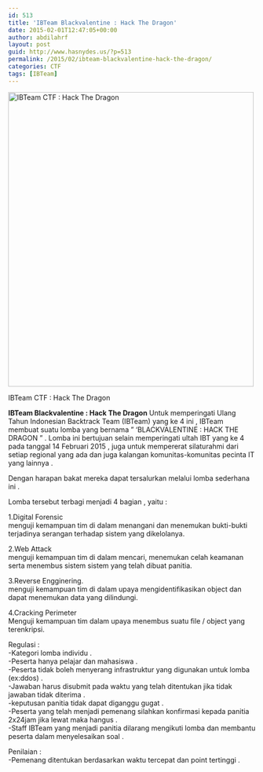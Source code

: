 ```yaml
---
id: 513
title: 'IBTeam Blackvalentine : Hack The Dragon'
date: 2015-02-01T12:47:05+00:00
author: abdilahrf
layout: post
guid: http://www.hasnydes.us/?p=513
permalink: /2015/02/ibteam-blackvalentine-hack-the-dragon/
categories: CTF
tags: [IBTeam]
---
```

<div id="attachment_514" style="width: 510px" class="wp-caption aligncenter">
  <a href="http://www.hasnydes.us/wp-content/uploads/2015/02/1010587_810849262315176_8068105827803486212_n.jpg"><img class="size-full wp-image-514" src="http://www.hasnydes.us/wp-content/uploads/2015/02/1010587_810849262315176_8068105827803486212_n.jpg" alt="IBTeam CTF : Hack The Dragon" width="500" height="600" /></a>
  
  <p class="wp-caption-text">
    IBTeam CTF : Hack The Dragon
  </p>
</div>

**IBTeam Blackvalentine : Hack The Dragon** Untuk memperingati Ulang Tahun Indonesian Backtrack Team (IBTeam) yang ke 4 ini , IBTeam membuat suatu lomba yang bernama &#8221; &#8216;BLACKVALENTINE : HACK THE DRAGON &#8221; <span class="text_exposed_show">. Lomba ini bertujuan selain memperingati ultah IBT yang ke 4 pada tanggal 14 Februari 2015 , juga untuk mempererat silaturahmi dari setiap regional yang ada dan juga kalangan komunitas-komunitas pecinta IT yang lainnya .</span>

<div class="text_exposed_show">
  <p>
    Dengan harapan bakat mereka dapat tersalurkan melalui lomba sederhana ini .
  </p>
  
  <p>
    Lomba tersebut terbagi menjadi 4 bagian , yaitu :
  </p>
  
  <p>
    1.Digital Forensic<br /> menguji kemampuan tim di dalam menangani dan menemukan bukti-bukti terjadinya serangan terhadap sistem yang dikelolanya.
  </p>
  
  <p>
    2.Web Attack<br /> menguji kemampuan tim di dalam mencari, menemukan celah keamanan serta menembus sistem sistem yang telah dibuat panitia.
  </p>
  
  <p>
    3.Reverse Engginering.<br /> menguji kemampuan tim di dalam upaya mengidentifikasikan object dan dapat menemukan data yang dilindungi.
  </p>
  
  <p>
    4.Cracking Perimeter<br /> Menguji kemampuan tim dalam upaya menembus suatu file / object yang terenkripsi.
  </p>
  
  <p>
    Regulasi :<br /> -Kategori lomba individu .<br /> -Peserta hanya pelajar dan mahasiswa .<br /> -Peserta tidak boleh menyerang infrastruktur yang digunakan untuk lomba (ex:ddos) .<br /> -Jawaban harus disubmit pada waktu yang telah ditentukan jika tidak jawaban tidak diterima .<br /> -keputusan panitia tidak dapat diganggu gugat .<br /> -Peserta yang telah menjadi pemenang silahkan konfirmasi kepada panitia 2x24jam jika lewat maka hangus .<br /> -Staff IBTeam yang menjadi panitia dilarang mengikuti lomba dan membantu peserta dalam menyelesaikan soal .
  </p>
  
  <p>
    Penilaian :<br /> -Pemenang ditentukan berdasarkan waktu tercepat dan point tertinggi .
  </p>
</div>